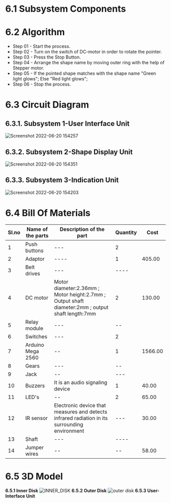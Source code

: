 # 6.1 Subsystem Components





# 6.2 Algorithm 
* Step 01 - Start the process.
* Step 02 - Turn on the switch of DC-motor in order to rotate the pointer.
* Step 03 - Press the Stop Button.
* Step 04 - Arrange the shape name by moving outer ring with the help of Stepper motor.
* Step 05 - If the pointed shape matches with the shape name 
            "Green light glows";
            Else
            "Red light glows";
* Step 06 - Stop the process.

# 6.3 Circuit Diagram 
## 6.3.1. Subsystem 1-User Interface Unit

![Screenshot 2022-06-20 154257](https://user-images.githubusercontent.com/105157461/175111730-e470cb8c-3931-4af8-8075-6938efc79767.png)


## 6.3.2. Subsystem 2-Shape Display Unit

![Screenshot 2022-06-20 154351](https://user-images.githubusercontent.com/105157461/175111704-aa2d09df-e0b8-4797-90fd-70618f29203d.png)

## 6.3.3. Subsystem 3-Indication Unit
![Screenshot 2022-06-20 154203](https://user-images.githubusercontent.com/105157461/175111438-f2eaac7c-dd60-463e-8958-2002c56d8c22.png)

# 6.4 Bill Of Materials 

<html>
<body>
<!--StartFragment-->

Sl.no | Name of the parts | Description of the part | Quantity | Cost|
-- | -- | -- | -- | --
1 | Push buttons |---|2| 
2 | Adaptor |----| 1 |405.00
3 | Belt drives | --- | ----| 
4 | DC motor | Motor diameter:2.36mm ; Motor height:2.7mm ; Output shaft diameter:2mm ; output shaft length:7mm | 2 | 130.00
5 | Relay module | ---| --| 
6 | Switches |---|2| 
7 | Arduino Mega 2560 | -- | 1 | 1566.00
8 | Gears | --- | --| 
9 | Jack| --| --- | 
10 | Buzzers | It is an audio signaling device | 1 | 40.00
11 |  LED's | -- | 2 | 65.00
12| IR sensor | Electronic device that measures and detects infrared radiation in its surrounding environment | ---| 30.00
13| Shaft|---|----|
14| Jumper wires|--|--|58.00

<!--EndFragment-->
</body>
</html>

# ****6.5 3D Model****
****6.5.1 Inner Disk**** 
![INNER_DISK](https://user-images.githubusercontent.com/105198072/175197087-971e4bec-97e1-45fa-af07-f10875a321c4.png)
****6.5.2 Outer Disk****
![outer disk](https://user-images.githubusercontent.com/105198072/175197557-c01557d4-b8a8-47ef-b322-5d04a3182f12.png)
****6.5.3 User-Interface Unit****



